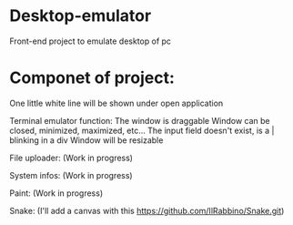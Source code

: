 # Desktop-emulator
Front-end project to emulate desktop of pc

# Componet of project:

One little white line will be shown under open application

Terminal emulator function:
  The window is draggable
  Window can be closed, minimized, maximized, etc...
  The input field doesn't exist, is a | blinking in a div
  Window will be resizable
 
 File uploader: (Work in progress)
 
 System infos: (Work in progress)
 
 Paint: (Work in progress)
 
 Snake: (I'll add a canvas with this https://github.com/IlRabbino/Snake.git)
